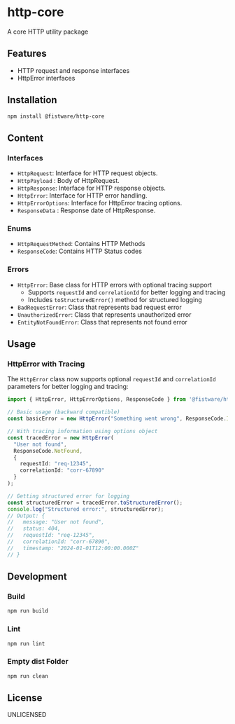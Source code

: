 # http-core

A core HTTP utility package

## Features

- HTTP request and response interfaces
- HttpError interfaces

## Installation

```bash
npm install @fistware/http-core
```

## Content

### Interfaces

- `HttpRequest`: Interface for HTTP request objects.
- `HttpPayload` : Body of HttpRequest.
- `HttpResponse`: Interface for HTTP response objects.
- `HttpError`: Interface for HTTP error handling.
- `HttpErrorOptions`: Interface for HttpError tracing options.
- `ResponseData` : Response date of HttpResponse.

### Enums

- `HttpRequestMethod`: Contains HTTP Methods
- `ResponseCode`: Contains HTTP Status codes

### Errors

- `HttpError`: Base class for HTTP errors with optional tracing support
  - Supports `requestId` and `correlationId` for better logging and tracing
  - Includes `toStructuredError()` method for structured logging
- `BadRequestError`: Class that represents bad request error
- `UnauthorizedError`: Class that represents unauthorized error
- `EntityNotFoundError`: Class that represents not found error

## Usage

### HttpError with Tracing

The `HttpError` class now supports optional `requestId` and `correlationId` parameters for better logging and tracing:

```typescript
import { HttpError, HttpErrorOptions, ResponseCode } from '@fistware/http-core';

// Basic usage (backward compatible)
const basicError = new HttpError("Something went wrong", ResponseCode.InternalServerError);

// With tracing information using options object
const tracedError = new HttpError(
  "User not found",
  ResponseCode.NotFound,
  {
    requestId: "req-12345",
    correlationId: "corr-67890"
  }
);

// Getting structured error for logging
const structuredError = tracedError.toStructuredError();
console.log("Structured error:", structuredError);
// Output: {
//   message: "User not found",
//   status: 404,
//   requestId: "req-12345",
//   correlationId: "corr-67890",
//   timestamp: "2024-01-01T12:00:00.000Z"
// }
```

## Development

### Build
```bash
npm run build
```

### Lint
```bash
npm run lint
```

### Empty dist Folder
```bash
npm run clean
```

## License

UNLICENSED